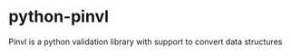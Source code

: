 python-pinvl
============

Pinvl is a python validation library with support to convert data structures
